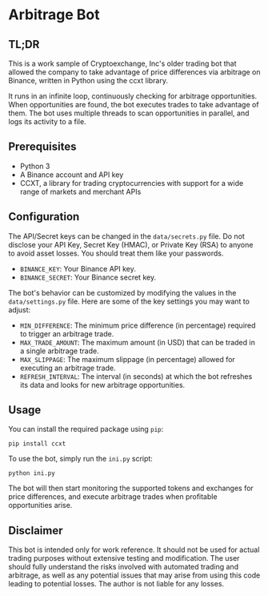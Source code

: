<h1>Arbitrage Bot</h1>
<h2>TL;DR</h2>
<p>This is a work sample of Cryptoexchange, Inc's older trading bot that allowed the company to take advantage of price differences via arbitrage on Binance, written in Python using the ccxt library.</p>

<p>It runs in an infinite loop, continuously checking for arbitrage opportunities. 
When opportunities are found, the bot executes trades to take advantage of them.
The bot uses multiple threads to scan opportunities in parallel, and logs its activity to a file.</p>

<h2>Prerequisites</h2>

<ul>
<li>Python 3</li>
<li>A Binance account and API key</li>
<li>CCXT, a library for trading cryptocurrencies with support for a wide range of markets and merchant APIs</li>
</ul>

<h2>Configuration</h2>
<p>The API/Secret keys can be changed in the <code>data/secrets.py</code> file. Do not disclose your API Key, Secret Key (HMAC), or Private Key (RSA) to anyone to avoid asset losses. You should treat them like your passwords.</p>

<ul>
      <li><code>BINANCE_KEY</code>: Your Binance API key.</li>
      <li><code>BINANCE_SECRET</code>: Your Binance secret key.</li>
</ul>

<p>The bot's behavior can be customized by modifying the values in the <code>data/settings.py</code> file. Here are some of the key settings you may want to adjust:</p>

<ul>
      <li><code>MIN_DIFFERENCE</code>: The minimum price difference (in percentage) required to trigger an arbitrage trade.</li>
      <li><code>MAX_TRADE_AMOUNT</code>: The maximum amount (in USD) that can be traded in a single arbitrage trade.</li>
      <li><code>MAX_SLIPPAGE</code>: The maximum slippage (in percentage) allowed for executing an arbitrage trade.</li>
      <li><code>REFRESH_INTERVAL</code>: The interval (in seconds) at which the bot refreshes its data and looks for new arbitrage opportunities.</li>
</ul>

<h2>Usage</h2>
<p>You can install the required package using <code>pip</code>:</p>

<pre><code>pip install ccxt</code></pre>

<p>To use the bot, simply run the <code>ini.py</code> script:</p>

<pre><code>python ini.py</code></pre>

<p>The bot will then start monitoring the supported tokens and exchanges for price differences, and execute arbitrage trades when profitable opportunities arise.</p>

<h2>Disclaimer</h2>
<p>This bot is intended only for work reference. It should not be used for actual trading purposes without extensive testing and modification. 
The user should fully understand the risks involved with automated trading and arbitrage, as well as any potential issues that may arise from using this code leading to potential losses. 
The author is not liable for any losses.</p>
